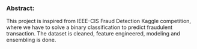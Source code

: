 ### Abstract:
This project is inspired from IEEE-CIS Fraud Detection Kaggle competition, where we have to solve a binary classification to predict fraudulent transaction. The dataset is cleaned, feature engineered, modeling and ensembling is done.
